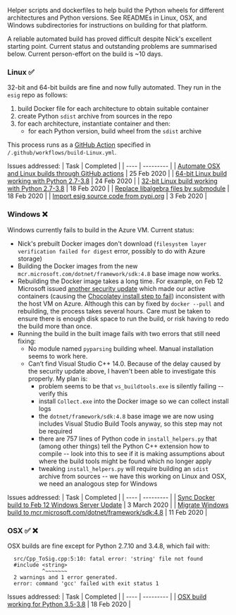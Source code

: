 Helper scripts and dockerfiles to help build the Python wheels for different architectures and Python versions. See READMEs in Linux, OSX, and Windows subdirectories for instructions on building for that platform.

A reliable automated build has proved difficult despite Nick's excellent starting point. Current status and outstanding problems are summarised below. Current person-effort on the build is ~10 days.

### Linux :white_check_mark:

32-bit and 64-bit builds are fine and now fully automated. They run in the `esig` repo as follows:
1. build Docker file for each architecture to obtain suitable container
1. create Python `sdist` archive from sources in the repo
1. for each architecture, instantiate container and then:
   - for each Python version, build wheel from the `sdist` archive
   
This process runs as a [GitHub Action](https://github.com/alan-turing-institute/esig/actions?query=workflow%3Abuild-OSX) specified in `/.github/workflows/build-Linux.yml`.

Issues addressed:
| Task | Completed |
| ---- | --------- |
| [Automate OSX and Linux builds through GitHub actions](https://github.com/alan-turing-institute/esig/issues/18) | 25 Feb 2020 |
| [64-bit Linux build working with Python 2.7-3.8]() | 24 Feb 2020 |
| [32-bit Linux build working with Python 2.7-3.8](https://github.com/alan-turing-institute/esig/issues/14) | 18 Feb 2020 |
| [Replace libalgebra files by submodule](https://github.com/alan-turing-institute/esig/issues/6) | 18 Feb 2020 |
| [Import esig source code from pypi.org](https://github.com/alan-turing-institute/esig/issues/5) | 3 Feb 2020 |

### Windows :x:

Windows currently fails to build in the Azure VM. Current status:

- Nick's prebuilt Docker images don't download (``filesystem layer verification failed for digest`` error, possibly to do with Azure storage)
- Building the Docker images from the new `mcr.microsoft.com/dotnet/framework/sdk:4.8` base image now works.
- Rebuilding the Docker image takes a long time. For example, on Feb 12 Microsoft issued [another security update](https://support.microsoft.com/en-us/help/4542617/you-might-encounter-issues-when-using-windows-server-containers-with-t) which made our active containers (causing the [Chocolatey install step to fail](https://social.msdn.microsoft.com/Forums/en-US/a2a8dd7c-09ad-4227-b6c7-4e11e4227e58/7zip-from-choco-not-working-anymore-after-last-update-of-servercoreltsc2019?forum=windowscontainers)) inconsistent with the host VM on Azure. Although this can by fixed by `docker --pull` and rebuilding, the process takes several hours. Care must be taken to ensure there is enough disk space to run the build, or risk having to redo the build more than once.
- Running the build in the built image fails with two errors that still need fixing:
  - No module named `pyparsing` building wheel. Manual installation seems to work here.
  - Can’t find Visual Studio C++ 14.0. Because of the delay caused by the security update above, I haven't been able to investigate this properly. My plan is:
    - problem seems to be that `vs_buildtools.exe` is silently failing -- verify this
    - install `Collect.exe` into the Docker image so we can collect install logs 
    - the `dotnet/framework/sdk:4.8` base image we are now using includes Visual Studio Build Tools anyway, so this step may not be required
    - there are 757 lines of Python code in `install_helpers.py` that (among other things) tell the Python C++ extension how to compile -- look into this to see if it is making assumptions about where the build tools might be found which no longer apply
    - tweaking `install_helpers.py` will require building an `sdist` archive from sources -- we have this working on Linux and OSX, we need an analogous step for Windows

Issues addressed:
| Task | Completed |
| ---- | --------- |
| [Sync Docker build to Feb 12 Windows Server Update](https://github.com/alan-turing-institute/esig/issues/25) | 3 March 2020 |
| [Migrate Windows build to mcr.microsoft.com/dotnet/framework/sdk:4.8](https://github.com/alan-turing-institute/esig/issues/20) | 11 Feb 2020 |  

### OSX :white_check_mark: :x:

OSX builds are fine except for Python 2.7.10 and 3.4.8, which fail with:

````
  src/Cpp_ToSig.cpp:5:10: fatal error: 'string' file not found
  #include <string>
           ^~~~~~~~
  2 warnings and 1 error generated.
  error: command 'gcc' failed with exit status 1
````
Issues addressed:
| Task | Completed |
| ---- | --------- |
| [OSX build working for Python 3.5-3.8](https://github.com/alan-turing-institute/esig/issues/16) | 18 Feb 2020 |
